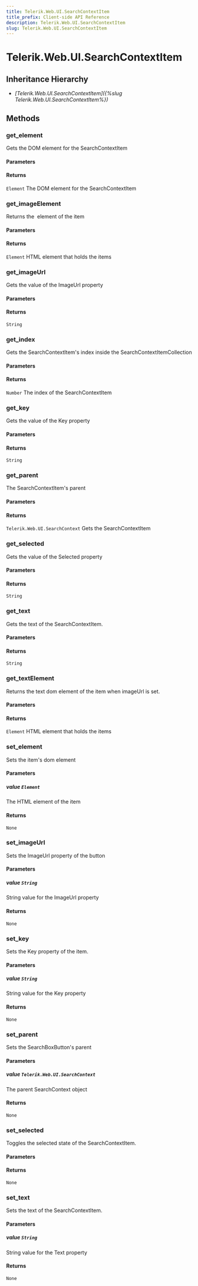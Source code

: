 ```yaml
---
title: Telerik.Web.UI.SearchContextItem
title_prefix: Client-side API Reference
description: Telerik.Web.UI.SearchContextItem
slug: Telerik.Web.UI.SearchContextItem
---
```


# Telerik.Web.UI.SearchContextItem  

## Inheritance Hierarchy

* *[Telerik.Web.UI.SearchContextItem]({%slug Telerik.Web.UI.SearchContextItem%})*


## Methods

### get_element

Gets the DOM element for the SearchContextItem

#### Parameters

#### Returns

`Element` The DOM element for the SearchContextItem

### get_imageElement

Returns the <img/> element of the item

#### Parameters

#### Returns

`Element` HTML element that holds the items

### get_imageUrl

Gets the value of the ImageUrl property

#### Parameters

#### Returns

`String` 

### get_index

Gets the SearchContextItem's index inside the SearchContextItemCollection

#### Parameters

#### Returns

`Number` The index of the SearchContextItem

### get_key

Gets the value of the Key property

#### Parameters

#### Returns

`String` 

### get_parent

The SearchContextItem's parent

#### Parameters

#### Returns

`Telerik.Web.UI.SearchContext` Gets the SearchContextItem

### get_selected

Gets the value of the Selected property

#### Parameters

#### Returns

`String` 

### get_text

Gets the text of the SearchContextItem.

#### Parameters

#### Returns

`String` 

### get_textElement

Returns the text dom element of the item when imageUrl is set.

#### Parameters

#### Returns

`Element` HTML element that holds the items

### set_element

Sets the item's dom element

#### Parameters

##### value `Element`

 The HTML element of the item 

#### Returns

`None` 

### set_imageUrl

Sets the ImageUrl property of the button

#### Parameters

##### value `String`

String value for the ImageUrl property

#### Returns

`None` 

### set_key

Sets the Key property of the item.

#### Parameters

##### value `String`

String value for the Key property

#### Returns

`None` 

### set_parent

Sets the SearchBoxButton's parent

#### Parameters

##### value `Telerik.Web.UI.SearchContext`

The parent SearchContext object

#### Returns

`None` 

### set_selected

Toggles the selected state of the SearchContextItem.

#### Parameters

#### Returns

`None` 

### set_text

Sets the text of the SearchContextItem.

#### Parameters

##### value `String`

String value for the Text property

#### Returns

`None` 


